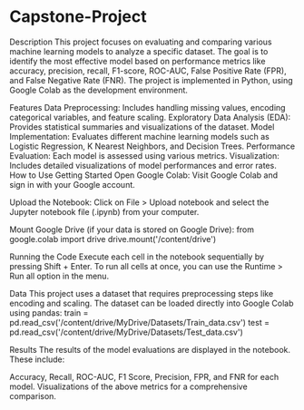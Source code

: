 # Capstone-Project

Description
This project focuses on evaluating and comparing various machine learning models to analyze a specific dataset. The goal is to identify the most effective model based on performance metrics like accuracy, precision, recall, F1-score, ROC-AUC, False Positive Rate (FPR), and False Negative Rate (FNR). The project is implemented in Python, using Google Colab as the development environment.

Features
Data Preprocessing: Includes handling missing values, encoding categorical variables, and feature scaling.
Exploratory Data Analysis (EDA): Provides statistical summaries and visualizations of the dataset.
Model Implementation: Evaluates different machine learning models such as Logistic Regression, K Nearest Neighbors, and Decision Trees.
Performance Evaluation: Each model is assessed using various metrics.
Visualization: Includes detailed visualizations of model performances and error rates.
How to Use
Getting Started
Open Google Colab: Visit Google Colab and sign in with your Google account.

Upload the Notebook: Click on File > Upload notebook and select the Jupyter notebook file (.ipynb) from your computer.

Mount Google Drive (if your data is stored on Google Drive):
from google.colab import drive
drive.mount('/content/drive')

Running the Code
Execute each cell in the notebook sequentially by pressing Shift + Enter.
To run all cells at once, you can use the Runtime > Run all option in the menu.

Data
This project uses a dataset that requires preprocessing steps like encoding and scaling. The dataset can be loaded directly into Google Colab using pandas:
train = pd.read_csv('/content/drive/MyDrive/Datasets/Train_data.csv')
test = pd.read_csv('/content/drive/MyDrive/Datasets/Test_data.csv')
     
Results
The results of the model evaluations are displayed in the notebook. These include:

Accuracy, Recall, ROC-AUC, F1 Score, Precision, FPR, and FNR for each model.
Visualizations of the above metrics for a comprehensive comparison.

